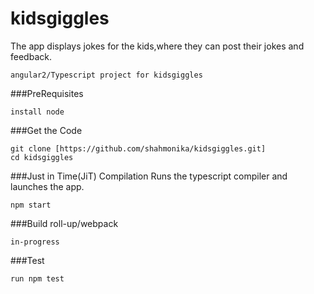# kidsgiggles
The app displays jokes for the kids,where they can post their jokes and feedback.
```
angular2/Typescript project for kidsgiggles
```

###PreRequisites
```
install node
```

###Get the Code
```
git clone [https://github.com/shahmonika/kidsgiggles.git]
cd kidsgiggles
```

###Just in Time(JiT) Compilation
Runs the typescript compiler and launches the app.
```
npm start
```
###Build
roll-up/webpack
```
in-progress
```
###Test
```
run npm test
```

